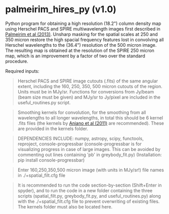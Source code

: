 # palmeirim_hires_py (v1.0)

Python program for obtaining a high resolution (18.2") column density map using Herschel PACS and SPIRE multiwavelength images first described in [Palmeirim et al (2013)](https://doi.org/10.1051/0004-6361/201220500). Unsharp masking for the spatial scales at 250 and 350 micron restore the high spacial frequency features lost in convolving all Herschel wavelengths to the (36.4") resolution of the 500 micron image. The resulting map is obtained at the resolution of the SPIRE 250 micron map, which is an improvement by a factor of two over the standard procedure.

Required inputs:

> Herschel PACS and SPIRE image cutouts (.fits) of the same angular extent, including the 160, 250, 350, 500 micron cutouts of the region. Units must be in MJy/sr. Functions for conversions from Jy/beam (beam size must be given) and MJy/sr to Jy/pixel are included in the useful_routines.py script.

> Smoothing kernels for convolution, for the smoothing from all wavelengths to all longer wavelengths, in total this should be 6 kernel .fits files (the kernels by [Aniano et al (2011)](https://doi.org/10.1086/662219) are recommended). These are provided in the kernels folder.

> DEPENDENCIES INCLUDE: numpy, astropy, scipy, functools, reproject, console-progressbar 
  (console-progressbar is for visualizing progress in case of large images. This can be avoided by commenting out lines containing 'pb' in greybody_fit.py) (Installation: pip install console-progressbar)

> Enter 160,250,350,500 micron image (with units in MJy/sr!) file names in ./+spatial_filt.cfg file

> It is recommended to run the code section-by-section (Shift+Enter in spyder), and to run the code in a new folder 
  containing the three scripts (spatial_filt.py, greybody_fit.py, and useful_routines.py) along with the ./+spatial_filt.cfg file
  to prevent overwriting of existing files. The kernels folder must also be located here.
